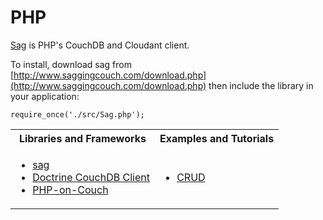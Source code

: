 # PHP

[Sag](http://www.saggingcouch.com/) is PHP's CouchDB and Cloudant client.

To install, download sag from [http://www.saggingcouch.com/download.php](http://www.saggingcouch.com/download.php) then include the library in your application:

`require_once('./src/Sag.php');`

<table>
<tr>
<th>Libraries and Frameworks</th>
<th>Examples and Tutorials</th>
</tr>
<tr>
<td>
<ul>
<li><a href="http://www.saggingcouch.com/">sag</a></li>
<li><a href="https://github.com/doctrine/couchdb-client">Doctrine CouchDB Client</a></li>
<li><a href="https://github.com/dready92/PHP-on-Couch">PHP-on-Couch</a></li>
</ul>
</td>
<td>
<ul>
<li><a href="https://github.com/cloudant/haengematte/tree/master/php">CRUD</a></li>
</ul>
</td>
</tr>
</table>

